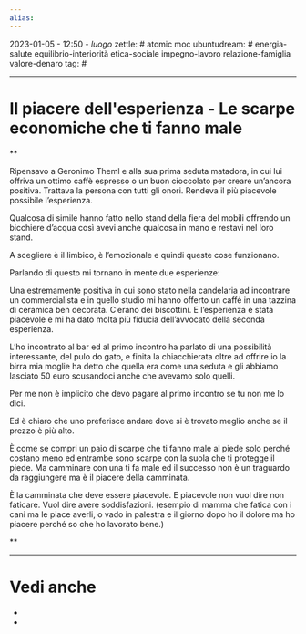 ```yaml
---
alias: 
---
```

2023-01-05 - 12:50 - *luogo*
zettle: # atomic moc
ubuntudream: # energia-salute equilibrio-interiorità etica-sociale impegno-lavoro relazione-famiglia valore-denaro 
tag: #

---
# Il piacere dell'esperienza - Le scarpe economiche che ti fanno male


**

Ripensavo a Geronimo Theml e alla sua prima seduta matadora, in cui lui offriva un ottimo caffè espresso o un buon cioccolato per creare un’ancora positiva. Trattava la persona con tutti gli onori. Rendeva il più piacevole possibile l’esperienza. 

Qualcosa di simile hanno fatto nello stand della fiera del mobili offrendo un bicchiere d’acqua così avevi anche qualcosa in mano e restavi nel loro stand. 

A scegliere è il limbico, è l’emozionale e quindi queste cose funzionano.

  

Parlando di questo mi tornano in mente due esperienze:

Una estremamente positiva in cui sono stato nella candelaria ad incontrare un commercialista e in quello studio mi hanno offerto un caffé in una tazzina di ceramica ben decorata. C’erano dei biscottini. E l’esperienza è stata piacevole e mi ha dato molta più fiducia dell’avvocato della seconda esperienza. 

  

L’ho incontrato al bar ed al primo incontro ha parlato di una possibilità interessante, del pulo do gato, e finita la chiacchierata oltre ad offrire io la birra mia moglie ha detto che quella era come una seduta e gli abbiamo lasciato 50 euro scusandoci anche che avevamo solo quelli. 

Per me non è implicito che devo pagare al primo incontro se tu non me lo dici. 

  

Ed è chiaro che uno preferisce andare dove si è trovato meglio anche se il prezzo è più alto.

  

È come se compri un paio di scarpe che ti fanno male al piede solo perché costano meno ed entrambe sono scarpe con la suola che ti protegge il piede. Ma camminare con una ti fa male ed il successo non è un traguardo da raggiungere ma è il piacere della camminata. 

  

È la camminata che deve essere piacevole. E piacevole non vuol dire non faticare. Vuol dire avere soddisfazioni. (esempio di mamma che fatica con i cani ma le piace averli, o vado in palestra e il giorno dopo ho il dolore ma ho piacere perché so che ho lavorato bene.)

  
  
**


---
# Vedi anche
- 
- 